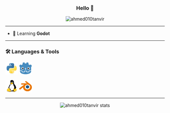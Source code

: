 <h3 align="center">Hello 👋</h3>

<p align="center">
  <img src="https://komarev.com/ghpvc/?username=ahmed010tanvir&label=👻&color=0e75b6&style=flat" alt="ahmed010tanvir" />
</p>

---

- 🌱 Learning **Godot**

---

<h3 align="left">🛠 Languages & Tools</h3>

<p align="left">
<img src="https://raw.githubusercontent.com/devicons/devicon/master/icons/python/python-original.svg" width="40" alt="Python" />
<img src="https://raw.githubusercontent.com/devicons/devicon/master/icons/godot/godot-original.svg" width="40" alt="Godot" />
</p>
<p align="left">
  <img src="https://raw.githubusercontent.com/devicons/devicon/master/icons/linux/linux-original.svg" width="40" alt="Linux" />
  <img src="https://raw.githubusercontent.com/devicons/devicon/master/icons/blender/blender-original.svg" width="40" alt="Blender" />
</p>

---

<p align="center">
  <img src="https://github-readme-stats.vercel.app/api?username=ahmed010tanvir&show_icons=true&theme=github_dark&hide_border=true" alt="ahmed010tanvir stats" />
</p>
